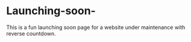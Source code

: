 # Launching-soon-
This is a fun launching soon page for a website under maintenance with reverse countdown.
